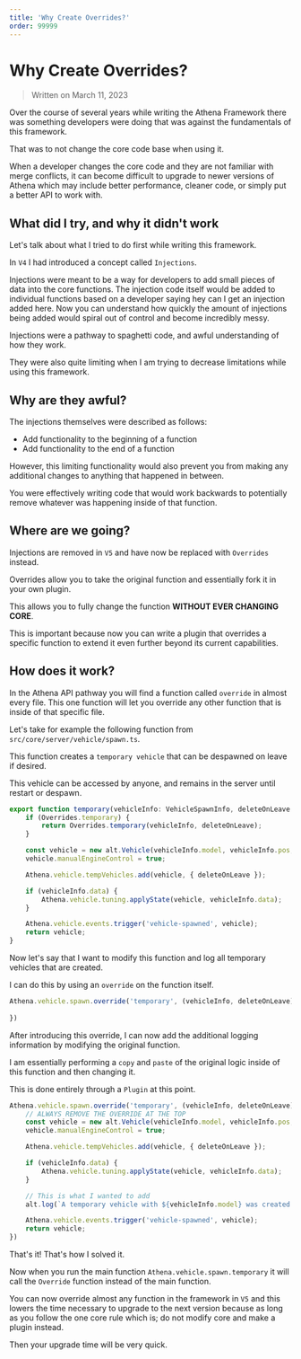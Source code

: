 ```yaml
---
title: 'Why Create Overrides?'
order: 99999
---
```


# Why Create Overrides?

> Written on March 11, 2023

Over the course of several years while writing the Athena Framework there was something developers were doing that was against the fundamentals of this framework.

That was to not change the core code base when using it.

When a developer changes the core code and they are not familiar with merge conflicts, it can become difficult to upgrade to newer versions of Athena which may include better performance, cleaner code, or simply put a better API to work with.

## What did I try, and why it didn't work

Let's talk about what I tried to do first while writing this framework.

In `V4` I had introduced a concept called `Injections`.

Injections were meant to be a way for developers to add small pieces of data into the core functions. The injection code itself would be added to individual functions based on a developer saying hey can I get an injection added here. Now you can understand how quickly the amount of injections being added would spiral out of control and become incredibly messy.

Injections were a pathway to spaghetti code, and awful understanding of how they work.

They were also quite limiting when I am trying to decrease limitations while using this framework.

## Why are they awful?

The injections themselves were described as follows:

* Add functionality to the beginning of a function
* Add functionality to the end of a function

However, this limiting functionality would also prevent you from making any additional changes to anything that happened in between.

You were effectively writing code that would work backwards to potentially remove whatever was happening inside of that function.

## Where are we going?

Injections are removed in `V5` and have now be replaced with `Overrides` instead.

Overrides allow you to take the original function and essentially fork it in your own plugin.

This allows you to fully change the function **WITHOUT EVER CHANGING CORE**.

This is important because now you can write a plugin that overrides a specific function to extend it even further beyond its current capabilities.

## How does it work?

In the Athena API pathway you will find a function called `override` in almost every file. This one function will let you override any other function that is inside of that specific file.

Let's take for example the following function from `src/core/server/vehicle/spawn.ts`.

This function creates a `temporary vehicle` that can be despawned on leave if desired.

This vehicle can be accessed by anyone, and remains in the server until restart or despawn.

```ts
export function temporary(vehicleInfo: VehicleSpawnInfo, deleteOnLeave = false): alt.Vehicle {
    if (Overrides.temporary) {
        return Overrides.temporary(vehicleInfo, deleteOnLeave);
    }

    const vehicle = new alt.Vehicle(vehicleInfo.model, vehicleInfo.pos, vehicleInfo.rot);
    vehicle.manualEngineControl = true;

    Athena.vehicle.tempVehicles.add(vehicle, { deleteOnLeave });

    if (vehicleInfo.data) {
        Athena.vehicle.tuning.applyState(vehicle, vehicleInfo.data);
    }

    Athena.vehicle.events.trigger('vehicle-spawned', vehicle);
    return vehicle;
}
```

Now let's say that I want to modify this function and log all temporary vehicles that are created.

I can do this by using an `override` on the function itself.

```ts
Athena.vehicle.spawn.override('temporary', (vehicleInfo, deleteOnLeave) => {
    
})
```

After introducing this override, I can now add the additional logging information by modifying the original function.

I am essentially performing a `copy` and `paste` of the original logic inside of this function and then changing it.

This is done entirely through a `Plugin` at this point.

```ts
Athena.vehicle.spawn.override('temporary', (vehicleInfo, deleteOnLeave) => {
    // ALWAYS REMOVE THE OVERRIDE AT THE TOP
    const vehicle = new alt.Vehicle(vehicleInfo.model, vehicleInfo.pos, vehicleInfo.rot);
    vehicle.manualEngineControl = true;

    Athena.vehicle.tempVehicles.add(vehicle, { deleteOnLeave });

    if (vehicleInfo.data) {
        Athena.vehicle.tuning.applyState(vehicle, vehicleInfo.data);
    }

    // This is what I wanted to add
    alt.log(`A temporary vehicle with ${vehicleInfo.model} was created!`);

    Athena.vehicle.events.trigger('vehicle-spawned', vehicle);
    return vehicle;
})
```

That's it! That's how I solved it.

Now when you run the main function `Athena.vehicle.spawn.temporary` it will call the `Override` function instead of the main function.

You can now override almost any function in the framework in `V5` and this lowers the time necessary to upgrade to the next version because as long as you follow the one core rule which is; do not modify core and make a plugin instead.

Then your upgrade time will be very quick.